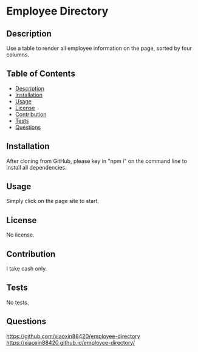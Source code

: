   # Employee Directory
  
  ## Description
  Use a table to render all employee information on the page, sorted by four columns.


  ## Table of Contents
  - [Description](#description)
  - [Installation](#installation)
  - [Usage](#usage)
  - [License](#license)
  - [Contribution](#contribution)
  - [Tests](#tests)
  - [Questions](#questions)


  ## Installation
  After cloning from GitHub, please key in "npm i" on the command line to install all dependencies.


  ## Usage
  Simply click on the page site to start.


  ## License
  No license.


  ## Contribution
  I take cash only.


  ## Tests
  No tests.


  ## Questions
  https://github.com/xiaoxin88420/employee-directory
  https://xiaoxin88420.github.io/employee-directory/
